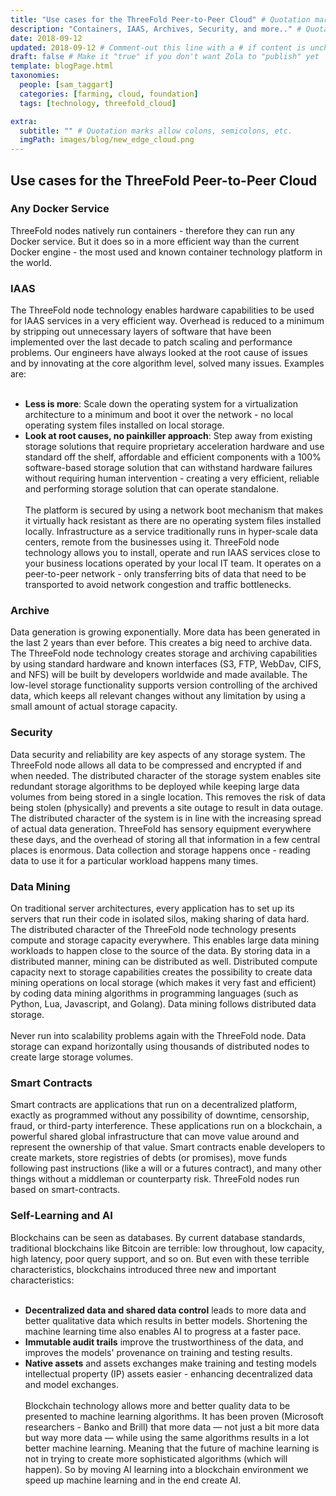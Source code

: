 ```yaml
---
title: "Use cases for the ThreeFold Peer-to-Peer Cloud" # Quotation marks allow colons, semicolons, etc.
description: "Containers, IAAS, Archives, Security, and more.." # Quotation marks allow colons, semicolons, etc.
date: 2018-09-12
updated: 2018-09-12 # Comment-out this line with a # if content is unchanged
draft: false # Make it "true" if you don't want Zola to "publish" yet
template: blogPage.html
taxonomies:
  people: [sam_taggart]
  categories: [farming, cloud, foundation]
  tags: [technology, threefold_cloud]

extra:
  subtitle: "" # Quotation marks allow colons, semicolons, etc.
  imgPath: images/blog/new_edge_cloud.png
---
```


## Use cases for the ThreeFold Peer-to-Peer Cloud

### Any Docker Service

ThreeFold nodes natively run containers - therefore they can run any Docker service. But it does so in a more efficient way than the current Docker engine - the most used and known container technology platform in the world.

### IAAS

The ThreeFold node technology enables hardware capabilities to be used for IAAS services in a very efficient way. Overhead is reduced to a minimum by stripping out unnecessary layers of software that have been implemented over the last decade to patch scaling and performance problems. Our engineers have always looked at the root cause of issues and by innovating at the core algorithm level, solved many issues.
Examples are:
<br/>
<br/>

- **Less is more**: Scale down the operating system for a virtualization architecture to a minimum and boot it over the network - no local operating system files installed on local storage.
- **Look at root causes, no painkiller approach**: Step away from existing storage solutions that require proprietary acceleration hardware and use standard off the shelf, affordable and efficient components with a 100% software-based storage solution that can withstand hardware failures without requiring human intervention - creating a very efficient, reliable and performing storage solution that can operate standalone.
  <br/>
  <br/>
  The platform is secured by using a network boot mechanism that makes it virtually hack resistant as there are no operating system files installed locally. Infrastructure as a service traditionally runs in hyper-scale data centers, remote from the businesses using it. ThreeFold node technology allows you to install, operate and run IAAS services close to your business locations operated by your local IT team. It operates on a peer-to-peer network - only transferring bits of data that need to be transported to avoid network congestion and traffic bottlenecks.

### Archive

Data generation is growing exponentially. More data has been generated in the last 2 years than ever before. This creates a big need to archive data. The ThreeFold node technology creates storage and archiving capabilities by using standard hardware and known interfaces (S3, FTP, WebDav, CIFS, and NFS) will be built by developers worldwide and made available. The low-level storage functionality supports version controlling of the archived data, which keeps all relevant changes without any limitation by using a small amount of actual storage capacity.

### Security

Data security and reliability are key aspects of any storage system. The ThreeFold node allows all data to be compressed and encrypted if and when needed. The distributed character of the storage system enables site redundant storage algorithms to be deployed while keeping large data volumes from being stored in a single location. This removes the risk of data being stolen (physically) and prevents a site outage to result in data outage. The distributed character of the system is in line with the increasing spread of actual data generation. ThreeFold has sensory equipment everywhere these days, and the overhead of storing all that information in a few central places is enormous. Data collection and storage happens once - reading data to use it for a particular workload happens many times.

### Data Mining

On traditional server architectures, every application has to set up its servers that run their code in isolated silos, making sharing of data hard. The distributed character of the ThreeFold node technology presents compute and storage capacity everywhere. This enables large data mining workloads to happen close to the source of the data. By storing data in a distributed manner, mining can be distributed as well. Distributed compute capacity next to storage capabilities creates the possibility to create data mining operations on local storage (which makes it very fast and efficient) by coding data mining algorithms in programming languages (such as Python, Lua, Javascript, and Golang). Data mining follows distributed data storage.
<br/>
<br/>
Never run into scalability problems again with the ThreeFold node. Data storage can expand horizontally using thousands of distributed nodes to create large storage volumes.

### Smart Contracts

Smart contracts are applications that run on a decentralized platform, exactly as programmed without any possibility of downtime, censorship, fraud, or third-party interference. These applications run on a blockchain, a powerful shared global infrastructure that can move value around and represent the ownership of that value. Smart contracts enable developers to create markets, store registries of debts (or promises), move funds following past instructions (like a will or a futures contract), and many other things without a middleman or counterparty risk. ThreeFold nodes run based on smart-contracts.

### Self-Learning and AI

Blockchains can be seen as databases. By current database standards, traditional blockchains like Bitcoin are terrible: low throughout, low capacity, high latency, poor query support, and so on. But even with these terrible characteristics, blockchains introduced three new and important characteristics:
<br/>
<br/>

- **Decentralized data and shared data control** leads to more data and better qualitative data which results in better models. Shortening the machine learning time also enables AI to progress at a faster pace.
- **Immutable audit trails** improve the trustworthiness of the data, and improves the models' provenance on training and testing results.
- **Native assets** and assets exchanges make training and testing models intellectual property (IP) assets easier - enhancing decentralized data and model exchanges.
  <br/>
  <br/>
  Blockchain technology allows more and better quality data to be presented to machine learning algorithms. It has been proven (Microsoft researchers - Banko and Brill) that more data — not just a bit more data but way more data — while using the same algorithms results in a lot better machine learning. Meaning that the future of machine learning is not in trying to create more sophisticated algorithms (which will happen). So by moving AI learning into a blockchain environment we speed up machine learning and in the end create AI.
